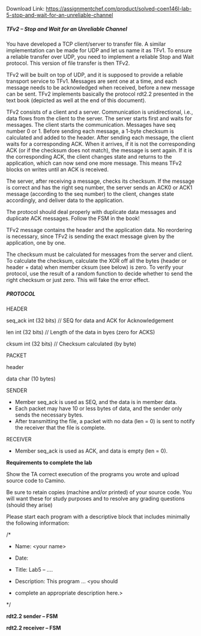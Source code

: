 Download Link: https://assignmentchef.com/product/solved-coen146l-lab-5-stop-and-wait-for-an-unreliable-channel
<br>
<h5><strong>TFv2 – Stop and Wait for an Unreliable Channel</strong></h5>

You have developed a TCP client/server to transfer file. A similar implementation can be made for UDP and let us name it as TFv1. To ensure a reliable transfer over UDP, you need to implement a reliable Stop and Wait protocol. This version of file transfer is then TFv2.




TFv2 will be built on top of UDP, and it is supposed to provide a reliable transport service to TFv1. Messages are sent one at a time, and each message needs to be acknowledged when received, before a new message can be sent. TFv2 implements basically the protocol rdt2.2 presented in the text book (depicted as well at the end of this document).




TFv2 consists of a client and a server. Communication is unidirectional, i.e., data flows from the client to the server. The server starts first and waits for messages. The client starts the communication. Messages have seq number 0 or 1. Before sending each message, a 1-byte checksum is calculated and added to the header. After sending each message, the client waits for a corresponding ACK. When it arrives, if it is not the corresponding ACK (or if the checksum does not match), the message is sent again. If it is the corresponding ACK, the client changes state and returns to the application, which can now send one more message. This means TFv2 blocks on writes until an ACK is received.




The server, after receiving a message, checks its checksum. If the message is correct and has the right seq number, the server sends an ACK0 or ACK1 message (according to the seq number) to the client, changes state accordingly, and deliver data to the application.




The protocol should deal properly with duplicate data messages and duplicate ACK messages.  Follow the FSM in the book!




TFv2 message contains the header and the application data. No reordering is necessary, since TFv2 is sending the exact message given by the application, one by one.




The checksum must be calculated for messages from the server and client. To calculate the checksum, calculate the XOR off all the bytes (header or header + data) when member cksum (see below) is zero. To verify your protocol, use the result of a random function to decide whether to send the right checksum or just zero. This will fake the error effect.




<h5><strong>PROTOCOL</strong></h5>

HEADER

seq_ack      int (32 bits)           // SEQ for data and ACK for Acknowledgement

len              int (32 bits)           // Length of the data in byes (zero for ACKS)

cksum         int (32 bits)           // Checksum calculated (by byte)




PACKET

header

data            char (10 bytes)




SENDER

<ul>

 <li>Member seq_ack is used as SEQ, and the data is in member data.</li>

 <li>Each packet may have 10 or less bytes of data, and the sender only sends the necessary bytes.</li>

 <li>After transmitting the file, a packet with no data (len = 0) is sent to notify the receiver that the file is complete.</li>

</ul>




RECEIVER

<ul>

 <li>Member seq_ack is used as ACK, and data is empty (len = 0).</li>

</ul>













<strong>Requirements to complete the lab</strong>

Show the TA correct execution of the programs you wrote and upload source code to Camino.




Be sure to retain copies (machine and/or printed) of your source code. You will want these for study purposes and to resolve any grading questions (should they arise)




Please start each program with a descriptive block that includes minimally the following information:

/*

* Name: &lt;your name&gt;

* Date:

* Title: Lab5 – ….

* Description: This program … &lt;you should

* complete an appropriate description here.&gt;

*/




<strong> </strong>

<strong>rdt2.2</strong><strong> sender – FSM</strong>










<strong> </strong>

<strong> </strong>

<strong> </strong>

<strong> </strong>

<strong>rdt2.2</strong><strong> receiver – FSM</strong>





